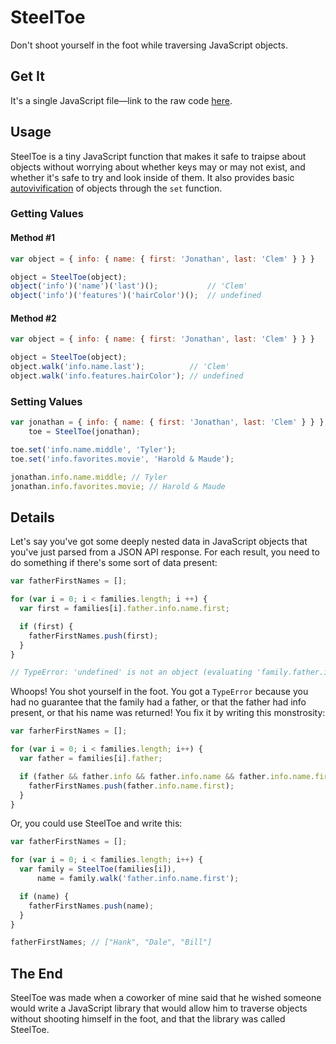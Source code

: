# SteelToe

Don't shoot yourself in the foot while traversing JavaScript objects.

## Get It

It's a single JavaScript file&mdash;link to the raw code [here](https://raw.github.com/jclem/steeltoe/master/public/javascripts/steeltoe.js).

## Usage

SteelToe is a tiny JavaScript function that makes it safe to traipse about objects without worrying about whether keys may or may not exist, and whether it's safe to try and look inside of them. It also provides basic [autovivification](http://en.wikipedia.org/wiki/Autovivification) of objects through the `set` function.

### Getting Values

#### Method #1
```javascript
var object = { info: { name: { first: 'Jonathan', last: 'Clem' } } }

object = SteelToe(object);
object('info')('name')('last')();           // 'Clem'
object('info')('features')('hairColor')();  // undefined
```

#### Method #2
```javascript
var object = { info: { name: { first: 'Jonathan', last: 'Clem' } } }

object = SteelToe(object);
object.walk('info.name.last');          // 'Clem'
object.walk('info.features.hairColor'); // undefined
```

### Setting Values

```javascript
var jonathan = { info: { name: { first: 'Jonathan', last: 'Clem' } } },
    toe = SteelToe(jonathan);

toe.set('info.name.middle', 'Tyler');
toe.set('info.favorites.movie', 'Harold & Maude');

jonathan.info.name.middle; // Tyler
jonathan.info.favorites.movie; // Harold & Maude
````

## Details

Let's say you've got some deeply nested data in JavaScript objects that you've just parsed from a JSON API response. For each result, you need to do something if there's some sort of data present:

```javascript
var fatherFirstNames = [];

for (var i = 0; i < families.length; i ++) {
  var first = families[i].father.info.name.first;

  if (first) {
    fatherFirstNames.push(first);
  }
}

// TypeError: 'undefined' is not an object (evaluating 'family.father.info.name.first')
```

Whoops! You shot yourself in the foot. You got a `TypeError` because you had no guarantee that the family had a father, or that the father had info present, or that his name was returned! You fix it by writing this monstrosity:

```javascript
var farherFirstNames = [];

for (var i = 0; i < families.length; i++) {
  var father = families[i].father;

  if (father && father.info && father.info.name && father.info.name.first) {
    fatherFirstNames.push(father.info.name.first);
  }
}
```

Or, you could use SteelToe and write this:

```javascript
var fatherFirstNames = [];

for (var i = 0; i < families.length; i++) {
  var family = SteelToe(families[i]),
      name = family.walk('father.info.name.first');

  if (name) {
    fatherFirstNames.push(name);
  }
}

fatherFirstNames; // ["Hank", "Dale", "Bill"]
```

## The End

SteelToe was made when a coworker of mine said that he wished someone would write a JavaScript library that would allow him to traverse objects without shooting himself in the foot, and that the library was called SteelToe.
